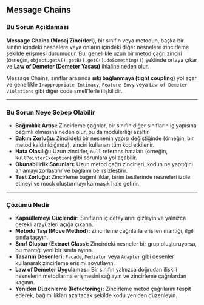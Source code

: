 ## Message Chains

### Bu Sorun Açıklaması

**Message Chains (Mesaj Zincirleri)**, bir sınıfın veya metodun, başka bir sınıfın içindeki nesnelere veya onların içindeki diğer nesnelere zincirleme şekilde erişmesi durumudur. Bu, genellikle uzun bir metod çağrı zinciri (örneğin, `object.getA().getB().getC().doSomething()`) şeklinde ortaya çıkar ve **Law of Demeter (Demeter Yasası)** ihlaline neden olur.

Message Chains, sınıflar arasında **sıkı bağlanmaya (tight coupling)** yol açar ve genellikle `Inappropriate Intimacy`, `Feature Envy` veya `Law of Demeter Violations` gibi diğer code smell'lerle ilişkilidir.

---

### Bu Sorun Neye Sebep Olabilir

- **Bağımlılık Artışı:** Zincirleme çağrılar, bir sınıfın diğer sınıfların iç yapısına bağımlı olmasına neden olur, bu da modülerliği azaltır.
- **Bakım Zorluğu:** Zincirdeki bir nesnenin yapısı değiştiğinde (örneğin, bir metod kaldırıldığında), zinciri kullanan tüm kod etkilenir.
- **Hata Olasılığı:** Uzun zincirler, `null` referans hataları (örneğin, `NullPointerException`) gibi sorunlara yol açabilir.
- **Okunabilirlik Sorunları:** Uzun metod çağrı zincirleri, kodun ne yaptığını anlamayı zorlaştırır ve bağlamı belirsizleştirir.
- **Test Zorluğu:** Zincirleme bağımlılıklar, birim testlerinde nesneleri izole etmeyi ve mock oluşturmayı karmaşık hale getirir.

---

### Çözümü Nedir

- **Kapsüllemeyi Güçlendir:** Sınıfların iç detaylarını gizleyin ve yalnızca gerekli arayüzleri açığa çıkarın.
- **Metodu Taşı (Move Method):** Zincirleme çağrılarla erişilen mantığı, ilgili sınıfa taşıyın.
- **Sınıf Oluştur (Extract Class):** Zincirdeki nesneler bir grup oluşturuyorsa, bu mantığı yeni bir sınıfa ayırın.
- **Tasarım Desenleri:** `Facade`, `Mediator` veya `Adapter` gibi desenler kullanarak zincirleme erişimi soyutlayın.
- **Law of Demeter Uygulaması:** Bir sınıfın yalnızca doğrudan ilişkili nesnelerin metodlarına erişmesini sağlayın ve zincirleme çağrılardan kaçının.
- **Yeniden Düzenleme (Refactoring):** Zincirleme metod çağrılarını tespit ederek, bağımlılıkları azaltacak şekilde kodu yeniden düzenleyin.
